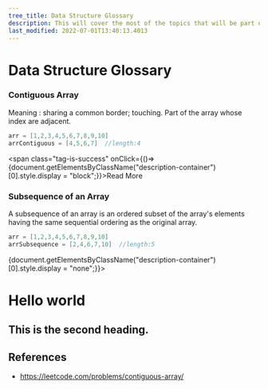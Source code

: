 ```yaml
---
tree_title: Data Structure Glossary
description: This will cover the most of the topics that will be part of the Data Structure Glossary.
last_modified: 2022-07-01T13:40:13.4013
---
```


# Data Structure Glossary

<div class="section-container pl0 pr0">
<div class="section-item pl0">

### Contiguous Array

Meaning : sharing a common border; touching. Part of the array whose index are adjacent.

```java
arr = [1,2,3,4,5,6,7,8,9,10]
arrContiguous = [4,5,6,7]  //length:4
```

<span class="tag-is-success" onClick={()=>{document.getElementsByClassName("description-container")[0].style.display = "block";}}>Read More</span>

</div>

<div class="section-item">

### Subsequence of an Array

A subsequence of an array is an ordered subset of the array's elements having the same sequential ordering as the original array.

```java
arr = [1,2,3,4,5,6,7,8,9,10]
arrSubsequence = [2,4,6,7,10]  //length:5
```

<SubsequenceArray/>
</div>
</div>

<div className="description-container">
<div className="description-gray" onClick={()=>{document.getElementsByClassName("description-container")[0].style.display = "none";}}></div>
<div className="description">

# Hello world

## This is the second heading.

</div>
</div>

## References

- <https://leetcode.com/problems/contiguous-array/>

